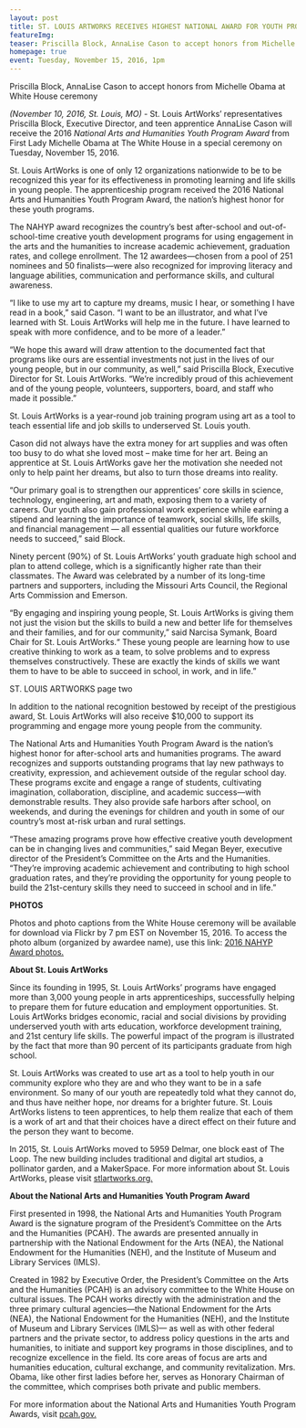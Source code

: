 ```yaml
---
layout: post
title: ST. LOUIS ARTWORKS RECEIVES HIGHEST NATIONAL AWARD FOR YOUTH PROGRAMS
featureImg: 
teaser: Priscilla Block, AnnaLise Cason to accept honors from Michelle Obama at White House ceremony
homepage: true
event: Tuesday, November 15, 2016, 1pm
---
```


Priscilla Block, AnnaLise Cason to accept honors from Michelle Obama at White House ceremony

<i>(November 10, 2016, St. Louis, MO)</i> - St. Louis ArtWorks’ representatives Priscilla Block, Executive Director, and teen apprentice AnnaLise Cason will receive the 2016 <i>National Arts and Humanities Youth Program Award</i> from First Lady Michelle Obama at The White House in a special ceremony on Tuesday, November 15, 2016. 

St. Louis ArtWorks is one of only 12 organizations nationwide to be to be recognized this year for its effectiveness in promoting learning and life skills in young people. The apprenticeship program received the 2016 National Arts and Humanities Youth Program Award, the nation’s highest honor for these youth programs.

The NAHYP award recognizes the country’s best after-school and out-of-school-time creative youth development programs for using engagement in the arts and the humanities to increase academic achievement, graduation rates, and college enrollment. The 12 awardees—chosen from a pool of 251 nominees and 50 finalists—were also recognized for improving literacy and language  abilities, communication and performance skills, and cultural awareness.

“I like to use my art to capture my dreams, music I hear, or something I have read in a book,” said Cason. “I want to be an illustrator, and what I’ve learned with St. Louis ArtWorks will help me in the future. I have learned to speak with more confidence, and to be more of a leader.”

“We hope this award will draw attention to the documented fact that programs like ours are essential investments not just in the lives of our young people, but in our community, as well,” said Priscilla Block, Executive Director for St. Louis ArtWorks. “We’re incredibly proud of this achievement and of the young people, volunteers, supporters, board, and staff who made it possible.”

St. Louis ArtWorks is a year-round job training program using art as a tool to teach essential life and job skills to underserved St. Louis youth.

Cason did not always have the extra money for art supplies and was often too busy to do what she loved most – make time for her art. Being an apprentice at St. Louis ArtWorks gave her the motivation she needed not only to help paint her dreams, but also to turn those dreams into reality.

“Our primary goal is to strengthen our apprentices’ core skills in science, technology, engineering, art and math, exposing them to a variety of careers. Our youth also gain professional work experience while earning a stipend and learning the importance of teamwork, social skills, life skills, and financial management — all essential qualities our future workforce needs to succeed,” said Block.

Ninety percent (90%) of St. Louis ArtWorks’ youth graduate high school and plan to attend college, which   is a significantly higher rate than their classmates. The Award was celebrated by a number of its long-time partners and supporters, including the Missouri Arts Council, the Regional Arts Commission and Emerson.

“By engaging and inspiring young people, St. Louis ArtWorks is giving them not just the vision but the skills to build a new and better life for themselves and their families, and for our community,” said Narcisa Symank, Board Chair for St. Louis ArtWorks.“ These young people are learning how to use creative thinking to work as a team, to solve problems and to express themselves constructively. These are exactly the kinds of skills we want them to have to be able to succeed in school, in work, and in life.”
 
ST. LOUIS ARTWORKS page two


In addition to the national recognition bestowed by receipt of the prestigious award, St. Louis ArtWorks will also receive $10,000 to support its programming and engage more young people from the community.

The National Arts and Humanities Youth Program Award is the nation’s highest honor for after-school arts and humanities programs. The award recognizes and supports outstanding programs that lay new pathways to creativity, expression, and achievement outside of the regular school day. These programs excite and engage a range of students, cultivating imagination, collaboration, discipline, and academic success—with demonstrable results. They also provide safe harbors after school, on weekends, and during the evenings for children and youth in some of our country’s most at-risk urban and rural settings.

“These amazing programs prove how effective creative youth development can be in changing lives and communities,” said Megan Beyer, executive director of the President’s Committee on the Arts and the Humanities. “They’re improving academic achievement and contributing to high school graduation rates, and they’re providing the opportunity for young people to build the 21st-century skills they need to succeed in school and in life.”


<b>PHOTOS</b>

Photos and photo captions from the White House ceremony will be available for download via Flickr by 7 pm EST on November 15, 2016. To access the photo album (organized by awardee name), use this link: <a href="https://www.flickr.com/photos/pcah_nahyp/albums">2016 NAHYP Award photos.</a>

<b>About St. Louis ArtWorks</b>

Since its founding in 1995, St. Louis ArtWorks’ programs have engaged more than 3,000 young people in arts apprenticeships, successfully helping to prepare them for future education and employment opportunities. St. Louis ArtWorks bridges economic, racial and social divisions by providing underserved youth with arts education, workforce development training, and 21st century life skills. The powerful impact of the program is illustrated by the fact that more than 90 percent of its participants graduate from high school.

St. Louis ArtWorks was created to use art as a tool to help youth in our community explore who they are and who they want to be in a safe environment. So many of our youth are repeatedly told what they cannot do, and thus have neither hope, nor dreams for a brighter future. St. Louis ArtWorks listens to teen apprentices, to help them realize that each of them is a work of art and that their choices have a direct effect on their future and the person they want to become.

In 2015, St. Louis ArtWorks moved to 5959 Delmar, one block east of The Loop. The new building includes traditional and digital art studios, a pollinator garden, and a MakerSpace. For more information about St. Louis ArtWorks, please visit <a href="http://www.stlartworks.org">stlartworks.org.</a>
 

<b>About the National Arts and Humanities Youth Program Award</b>

First presented in 1998, the National Arts and Humanities Youth Program Award is the signature program of the President’s Committee on the Arts and the Humanities (PCAH). The awards are presented annually in partnership with the National Endowment for the Arts (NEA), the National Endowment for the Humanities (NEH), and the Institute of Museum and Library Services (IMLS).

Created in 1982 by Executive Order, the President’s Committee on the Arts and the Humanities (PCAH) is an advisory committee to the White House on cultural issues. The PCAH works directly with the administration and the three primary cultural agencies—the National Endowment for the Arts (NEA), the National Endowment for the Humanities (NEH), and the Institute of Museum and Library Services  (IMLS)— as well as with other federal partners and the private sector, to address policy questions in the arts and humanities, to initiate and support key programs in those disciplines, and to recognize excellence in the field. Its core areas of focus are arts and humanities education, cultural exchange, and community revitalization. Mrs. Obama, like other first ladies before her, serves as Honorary Chairman of the committee, which comprises both private and public members.

For more information about the National Arts and Humanities Youth Program Awards, visit <a href="http://www.pcah.gov">pcah.gov.</a>
 

###

